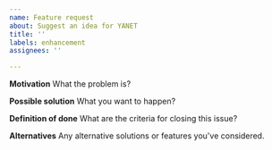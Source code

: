 ```yaml
---
name: Feature request
about: Suggest an idea for YANET
title: ''
labels: enhancement
assignees: ''

---
```


**Motivation**
What the problem is?

**Possible solution**
What you want to happen?

**Definition of done**
What are the criteria for closing this issue?

**Alternatives**
Any alternative solutions or features you've considered.
